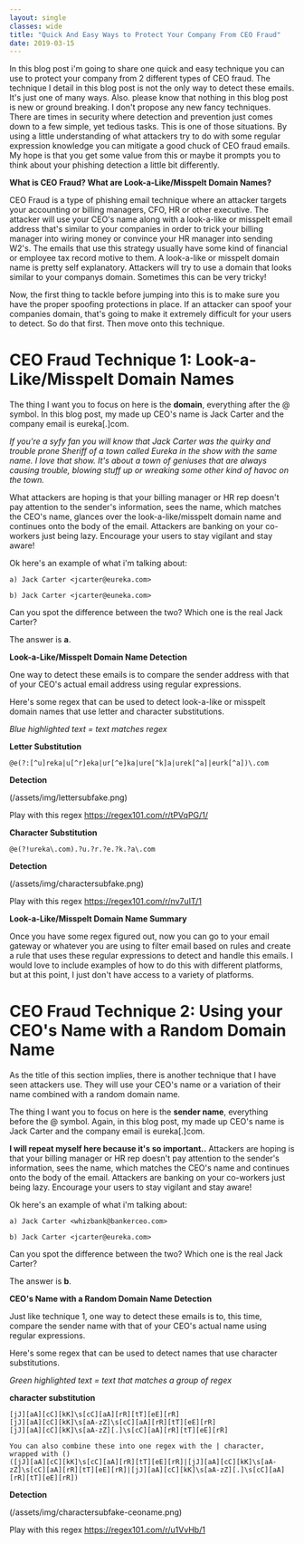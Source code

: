 ```yaml
---
layout: single
classes: wide
title: "Quick And Easy Ways to Protect Your Company From CEO Fraud"
date: 2019-03-15
---
```

In this blog post i'm going to share one quick and easy technique you can use to protect your company from 2 different types of CEO fraud. The technique I detail in this blog post is not the only way to detect these emails. It's just one of many ways. Also. please know that nothing in this blog post is new or ground breaking. I don't propose any new fancy techniques. There are times in security where detection and prevention just comes down to a few simple, yet tedious tasks. This is one of those situations. By using a little understanding of what attackers try to do with some regular expression knowledge you can mitigate a good chuck of CEO fraud emails. My hope is that you get some value from this or maybe it prompts you to think about your phishing detection a little bit differently.
    
**What is CEO Fraud? What are Look-a-Like/Misspelt Domain Names?**

CEO Fraud is a type of phishing email technique where an attacker targets your accounting or billing managers, CFO, HR or other executive. The attacker will use your CEO's name along with a look-a-like or misspelt email address that's similar to your companies in order to trick your billing manager into wiring money or convince your HR manager into sending W2's. The emails that use this strategy usually have some kind of financial or employee tax record motive to them. A look-a-like or misspelt domain name is pretty self explanatory. Attackers will try to use a domain that looks similar to your companys domain. Sometimes this can be very tricky!

Now, the first thing to tackle before jumping into this is to make sure you have the proper spoofing protections in place. If an attacker can spoof your companies domain, that's going to make it extremely difficult for your users to detect. So do that first. Then move onto this technique.


# CEO Fraud Technique 1: Look-a-Like/Misspelt Domain Names

The thing I want you to focus on here is the **domain**, everything after the @ symbol. In this blog post, my made up CEO's name is Jack Carter and the company email is eureka[.]com. 

*If you're a syfy fan you will know that Jack Carter was the quirky and trouble prone Sheriff of a town called Eureka in the show with the same name. I love that show. It's about a town of geniuses that are always causing trouble, blowing stuff up or wreaking some other kind of havoc on the town.*

What attackers are hoping is that your billing manager or HR rep doesn't pay attention to the sender's information, sees the name, which matches the CEO's name, glances over the look-a-like/misspelt domain name and continues onto the body of the email. Attackers are banking on your co-workers just being lazy. Encourage your users to stay vigilant and stay aware!

Ok here's an example of what i'm talking about:

    a) Jack Carter <jcarter@eureka.com>

    b) Jack Carter <jcarter@euneka.com>

Can you spot the difference between the two? Which one is the real Jack Carter? 

The answer is **a**.

**Look-a-Like/Misspelt Domain Name Detection**

One way to detect these emails is to compare the sender address with that of your CEO's actual email address using regular expressions.

Here's some regex that can be used to detect look-a-like or misspelt domain names that use letter and character substitutions.

*Blue highlighted text = text matches regex*

**Letter Substitution**
``` Regex
@e(?:[^u]reka|u[^r]eka|ur[^e]ka|ure[^k]a|urek[^a]|eurk[^a])\.com
```

**Detection**

(/assets/img/lettersubfake.png)

Play with this regex
https://regex101.com/r/tPVqPG/1/


**Character Substitution**
``` Regex
@e(?!ureka\.com).?u.?r.?e.?k.?a\.com
```

**Detection**

(/assets/img/charactersubfake.png)

Play with this regex
https://regex101.com/r/nv7uIT/1


**Look-a-Like/Misspelt Domain Name Summary**

Once you have some regex figured out, now you can go to your email gateway or whatever you are using to filter email based on rules and create a rule that uses these regular expressions to detect and handle this emails. I would love to include examples of how to do this with different platforms, but at this point, I just don't have access to a variety of platforms.


# CEO Fraud Technique 2: Using your CEO's Name with a Random Domain Name

As the title of this section implies, there is another technique that I have seen attackers use. They will use your CEO's name or a variation of their name combined with a random domain name.

The thing I want you to focus on here is the **sender name**, everything before the @ symbol. Again, in this blog post, my made up CEO's name is Jack Carter and the company email is eureka[.]com.

**I will repeat myself here because it's so important..** Attackers are hoping is that your billing manager or HR rep doesn't pay attention to the sender's information, sees the name, which matches the CEO's name and continues onto the body of the email. Attackers are banking on your co-workers just being lazy. Encourage your users to stay vigilant and stay aware!

Ok here's an example of what i'm talking about:

    a) Jack Carter <whizbank@bankerceo.com>

    b) Jack Carter <jcarter@eureka.com>

Can you spot the difference between the two? Which one is the real Jack Carter? 

The answer is **b**.

**CEO's Name with a Random Domain Name Detection**

Just like technique 1, one way to detect these emails is to, this time, compare the sender name with that of your CEO's actual name using regular expressions.

Here's some regex that can be used to detect names that use character substitutions.

*Green highlighted text = text that matches a group of regex*

**character substitution**
``` Regex
[jJ][aA][cC][kK]\s[cC][aA][rR][tT][eE][rR]
[jJ][aA][cC][kK]\s[aA-zZ]\s[cC][aA][rR][tT][eE][rR]
[jJ][aA][cC][kK]\s[aA-zZ][.]\s[cC][aA][rR][tT][eE][rR]
```

``` Regex
You can also combine these into one regex with the | character, wrapped with ()
([jJ][aA][cC][kK]\s[cC][aA][rR][tT][eE][rR]|[jJ][aA][cC][kK]\s[aA-zZ]\s[cC][aA][rR][tT][eE][rR]|[jJ][aA][cC][kK]\s[aA-zZ][.]\s[cC][aA][rR][tT][eE][rR])
```

**Detection**

(/assets/img/charactersubfake-ceoname.png)

Play with this regex
https://regex101.com/r/u1VvHb/1

